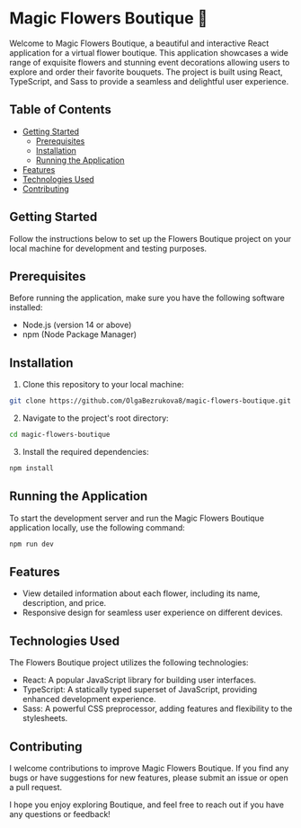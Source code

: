 # Magic Flowers Boutique 🌸

Welcome to Magic Flowers Boutique, a beautiful and interactive React application for a virtual flower boutique. This application showcases a wide range of exquisite flowers and stunning event decorations allowing users to explore and order their favorite bouquets. The project is built using React, TypeScript, and Sass to provide a seamless and delightful user experience.

## Table of Contents

- [Getting Started](#getting-started)
  - [Prerequisites](#prerequisites)
  - [Installation](#installation)
  - [Running the Application](#running-the-application)
- [Features](#features)
- [Technologies Used](#technologies-used)
- [Contributing](#contributing)

## Getting Started

Follow the instructions below to set up the Flowers Boutique project on your local machine for development and testing purposes.

## Prerequisites

Before running the application, make sure you have the following software installed:

- Node.js (version 14 or above)
- npm (Node Package Manager)

## Installation

1. Clone this repository to your local machine:

```bash
git clone https://github.com/OlgaBezrukova8/magic-flowers-boutique.git
```

2. Navigate to the project's root directory:

```bash
cd magic-flowers-boutique
```

3. Install the required dependencies:

```bash
npm install
```

## Running the Application

To start the development server and run the Magic Flowers Boutique application locally, use the following command:

```bash
npm run dev
```

## Features

- View detailed information about each flower, including its name, description, and price.
- Responsive design for seamless user experience on different devices.

## Technologies Used

The Flowers Boutique project utilizes the following technologies:

- React: A popular JavaScript library for building user interfaces.
- TypeScript: A statically typed superset of JavaScript, providing enhanced development experience.
- Sass: A powerful CSS preprocessor, adding features and flexibility to the stylesheets.

## Contributing

I welcome contributions to improve Magic Flowers Boutique. If you find any bugs or have suggestions for new features, please submit an issue or open a pull request.

I hope you enjoy exploring Boutique, and feel free to reach out if you have any questions or feedback! 
